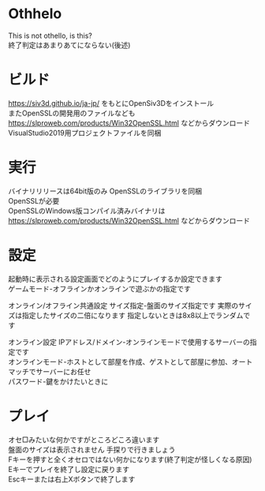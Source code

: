 # Othhelo
This is not othello, is this?  
終了判定はあまりあてにならない(後述)  
# ビルド
https://siv3d.github.io/ja-jp/ をもとにOpenSiv3Dをインストール  
またOpenSSLの開発用のファイルなども https://slproweb.com/products/Win32OpenSSL.html などからダウンロード  
VisualStudio2019用プロジェクトファイルを同梱  


# 実行
バイナリリリースは64bit版のみ OpenSSLのライブラリを同梱  
OpenSSLが必要  
OpenSSLのWindows版コンパイル済みバイナリは https://slproweb.com/products/Win32OpenSSL.html などからダウンロード  

# 設定
起動時に表示される設定画面でどのようにプレイするか設定できます  
ゲームモード-オフラインかオンラインで遊ぶかの指定です  
  
オンライン/オフライン共通設定
サイズ指定-盤面のサイズ指定です 実際のサイズは指定したサイズの二倍になります 指定しないときは8x8以上でランダムです  
  
オンライン設定
IPアドレス/ドメイン-オンラインモードで使用するサーバーの指定です  
オンラインモード-ホストとして部屋を作成、ゲストとして部屋に参加、オートマッチでサーバーにお任せ  
パスワード-鍵をかけたいときに

# プレイ
オセ□みたいな何かですがところどころ違います  
盤面のサイズは表示されません 手探りで行きましょう  
Fキーを押すと全くオセロではない何かになります(終了判定が怪しくなる原因)  
Eキーでプレイを終了し設定に戻ります  
Escキーまたは右上Xボタンで終了します

